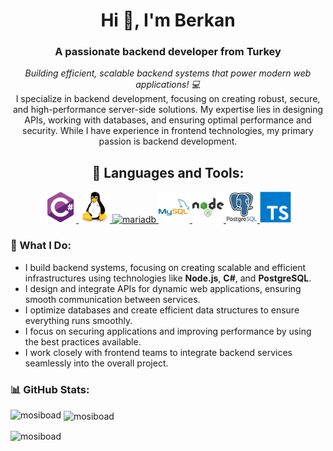 <h1 align="center">Hi 👋, I'm Berkan</h1>
<h3 align="center">A passionate backend developer from Turkey</h3>

<p align="center">
  <em>Building efficient, scalable backend systems that power modern web applications! 💻</em><br>
  I specialize in backend development, focusing on creating robust, secure, and high-performance server-side solutions. My expertise lies in designing APIs, working with databases, and ensuring optimal performance and security. While I have experience in frontend technologies, my primary passion is backend development.
</p>

<h2 align="center">🔧 Languages and Tools:</h2>
<p align="center">
  <a href="https://www.w3schools.com/cs/" target="_blank" rel="noreferrer"> 
    <img src="https://raw.githubusercontent.com/devicons/devicon/master/icons/csharp/csharp-original.svg" alt="csharp" width="50" height="50"/>
  </a> 
  <a href="https://www.linux.org/" target="_blank" rel="noreferrer"> 
    <img src="https://raw.githubusercontent.com/devicons/devicon/master/icons/linux/linux-original.svg" alt="linux" width="50" height="50"/>
  </a> 
  <a href="https://mariadb.org/" target="_blank" rel="noreferrer"> 
    <img src="https://www.vectorlogo.zone/logos/mariadb/mariadb-icon.svg" alt="mariadb" width="50" height="50"/>
  </a> 
  <a href="https://www.mysql.com/" target="_blank" rel="noreferrer"> 
    <img src="https://raw.githubusercontent.com/devicons/devicon/master/icons/mysql/mysql-original-wordmark.svg" alt="mysql" width="50" height="50"/>
  </a> 
  <a href="https://nodejs.org" target="_blank" rel="noreferrer"> 
    <img src="https://raw.githubusercontent.com/devicons/devicon/master/icons/nodejs/nodejs-original-wordmark.svg" alt="nodejs" width="50" height="50"/>
  </a> 
  <a href="https://www.postgresql.org" target="_blank" rel="noreferrer"> 
    <img src="https://raw.githubusercontent.com/devicons/devicon/master/icons/postgresql/postgresql-original-wordmark.svg" alt="postgresql" width="50" height="50"/>
  </a> 
  <a href="https://www.typescriptlang.org/" target="_blank" rel="noreferrer"> 
    <img src="https://raw.githubusercontent.com/devicons/devicon/master/icons/typescript/typescript-original.svg" alt="typescript" width="50" height="50"/>
  </a> 
</p>


<h3 align="left">💼 What I Do:</h3>
<ul>
  <li>I build backend systems, focusing on creating scalable and efficient infrastructures using technologies like <b>Node.js</b>, <b>C#</b>, and <b>PostgreSQL</b>.</li>
  <li>I design and integrate APIs for dynamic web applications, ensuring smooth communication between services.</li>
  <li>I optimize databases and create efficient data structures to ensure everything runs smoothly.</li>
  <li>I focus on securing applications and improving performance by using the best practices available.</li>
  <li>I work closely with frontend teams to integrate backend services seamlessly into the overall project.</li>
</ul>



<h3 align="left">📊 GitHub Stats:</h3>

<p align="center">
  <img align="left" src="https://github-readme-stats.vercel.app/api/top-langs?username=mosiboad&show_icons=true&locale=en&layout=compact" alt="mosiboad" />
</p>

<p>&nbsp;<img align="center" src="https://github-readme-stats.vercel.app/api?username=mosiboad&show_icons=true&locale=en" alt="mosiboad" /></p>

<p><img align="center" src="https://github-readme-streak-stats.herokuapp.com/?user=mosiboad&" alt="mosiboad" /></p>
